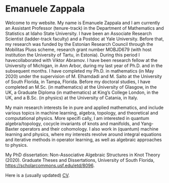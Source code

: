 # Emanuele Zappala

Welcome to my website. My name is Emanuele Zappala and I am currently an Assistant Professor (tenure-track) in the Department of Mathematics and Statistics at Idaho State University. I have been an Associate Research Scientist (ladder-track faculty) and a Postdoc at Yale University. Before that, my research was funded by the Estonian Research Council through the Mobilitas Pluss scheme, research grant number MOBJD679 (with host institution the University of Tartu, in Estonia). During this period I havecollaborated with Viktor Abramov. I have been research fellow at the University of Michigan, in Ann Arbor, during my last year of Ph.D. and in the subsequent months. I have completed my Ph.D. in mathematics (in May 2020) under the supervision of M. Elhamdadi and M. Saito at the University of South Florida, in Tampa, Florida. Before my doctoral studies, I have completed an M.Sc. (in mathematics) at the University of Glasgow, in the UK, a Graduate Diploma (in mathematics) at King’s College London, in the UK, and a B.Sc. (in physics) at the University of Catania, in Italy.

My main research interests lie in pure and applied mathematics, and include various topics in machine learning, algebra, topology, and theoretical and computational physics. More specifi cally, I am interested in quantum algebra/topology, cocycle invariants of knots and manifolds, and Yang-Baxter operators and their cohomology. I also work in (quantum) machine learning and physics, where my interests revolve around integral equations and iterative methods in operator learning, as well as algebraic approaches to physics.

My PhD dissertation: Non-Associative Algebraic Structures in Knot Theory (2020). Graduate Theses and Dissertations, University of South Florida, https://scholarcommons.usf.edu/etd/8096.

Here is a (usually updated) [CV](https://github.com/emazap7/emazap7.github.io/blob/main/EZ_CV_1_122024.pdf). 
